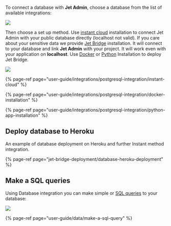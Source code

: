 [comment]: # ($page_title=Database Integration)
[comment]: # ($page_description=Connecting a database to Jet Admin.)

To connect a database with **Jet Admin**, choose a database from the list of available integrations:

![](https://gblobscdn.gitbook.com/assets%2F-LQ08RFAKZvFADEiXKFy%2F-MjZ3LfsU1ZReomd0nUz%2F-MjZ5pHRwy0pJsstY7JP%2Fimage.png?alt=media&token=2aaf9671-d100-4d7e-b707-2ab7dda09472)

Then choose a set up method. Use [instant cloud](user-guide/integrations/postgresql-integration/instant-cloud) installation to connect Jet Admin with your public database directly \(localhost not valid\). If you care about your sensitive data we provide [Jet Bridge](jet-bridge-deployment/jet-admin) installation. It will connect to your database and link **Jet Admin** with your project. It will work even with your application on **localhost**. Use [Docker](user-guide/integrations/postgresql-integration/docker-installation) or [Python](user-guide/integrations/postgresql-integration/python-app-installation) Installation to deploy Jet Bridge.

![](https://gblobscdn.gitbook.com/assets%2F-LQ08RFAKZvFADEiXKFy%2F-MjZ3LfsU1ZReomd0nUz%2F-MjZ5vWr0KHetBPGnKg0%2Fimage.png?alt=media&token=4d043eab-ba07-4549-af0e-70aaf43de7f0)

{% page-ref page="user-guide/integrations/postgresql-integration/instant-cloud" %}

{% page-ref page="user-guide/integrations/postgresql-integration/docker-installation" %}

{% page-ref page="user-guide/integrations/postgresql-integration/python-app-installation" %}

## Deploy database to Heroku

An example of database deployment on Heroku and further Instant method integration.

{% page-ref page="jet-bridge-deployment/database-heroku-deployment" %}

## Make a SQL queries

Using Database integration you can make simple or [SQL queries](user-guide/data/make-a-sql-query) to your database:

![](https://gblobscdn.gitbook.com/assets%2F-LQ08RFAKZvFADEiXKFy%2F-MjZ3LfsU1ZReomd0nUz%2F-MjZ6Tonqdbn2e2wxgfC%2Ftestgif13.gif?alt=media&token=df427cc1-c46f-4611-a8fd-750ad9a8e016)

{% page-ref page="user-guide/data/make-a-sql-query" %}





